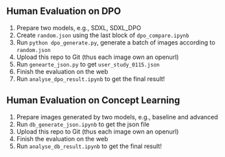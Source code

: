 ## Human Evaluation on DPO
1. Prepare two models, e.g., SDXL, SDXL_DPO
2. Create `random.json` using the last block of `dpo_compare.ipynb`
3. Run `python dpo_generate.py`, generate a batch of images according to `random.json`
4. Upload this repo to Git (thus each image own an openurl)
5. Run `genearte_json.py` to get `user_study_0115.json`
6. Finish the evaluation on the web
7. Run `analyse_dpo_result.ipynb` to get the final result!

## Human Evaluation on Concept Learning
1. Prepare images generated by two models, e.g., baseline and advanced
2. Run `db_generate_json.ipynb` to get the json file
3. Upload this repo to Git (thus each image own an openurl)
4. Finish the evaluation on the web
7. Run `analyse_db_result.ipynb` to get the final result!